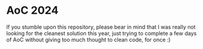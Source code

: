 # AoC 2024

If you stumble upon this repository, please bear in mind that I was really not
looking for the cleanest solution this year, just trying to complete a few days
of AoC without giving too much thought to clean code, for once :)
